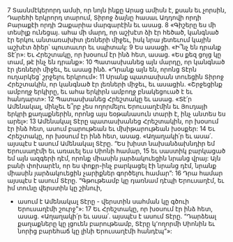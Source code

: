7 Տասնմէկերորդ ամսի, որ նոյն ինքը Արաց ամիսն է, քսան եւ չորսին, Դարեհի երկրորդ տարում, Տիրոջ ձայնը հասաւ Ադդովի որդի Բարաքէի որդի Զաքարիա մարգարէին եւ ասաց. 8 «Գիշերը ես մի տեսիլք ունեցայ. ահա մի մարդ, որ աշխէտ ձի էր հեծած, կանգնած էր երկու անտառախիտ լեռների միջեւ, իսկ նրա յետեւում կային աշխէտ ձիեր՝ պուտաւոր եւ սպիտակ: 9 Ես ասացի. «Ի՞նչ են դրանք Տէ՛ր»: Եւ Հրեշտակը, որ խօսում էր ինձ հետ, ասաց. «Ես քեզ ցոյց կը տամ, թէ ինչ են դրանք»: 10 Պատասխանեց այն մարդը, որ կանգնած էր լեռների միջեւ, եւ ասաց ինձ. «Դրանք այն են, որոնց Տէրն ուղարկեց՝ շրջելու երկրում»: 11 Սրանք պատասխան տուեցին Տիրոջ Հրեշտակին, որ կանգնած էր լեռների միջեւ, եւ ասացին. «Շրջեցինք ամբողջ երկիրը, եւ ահա երկիրն ամբողջ բնակեցուած է եւ հանդարտ»: 12 Պատասխանեց Հրեշտակը եւ ասաց. «Տէ՛ր Ամենակալ, մինչեւ ե՞րբ չես ողորմելու Երուսաղէմին եւ Յուդայի երկրի քաղաքներին, որոնց այս եօթանասուն տարի է, ինչ անտես ես արել»: 13 Ամենակալ Տէրը պատասխանեց Հրեշտակին, որ խօսում էր ինձ հետ, ասում բարութեան եւ մխիթարութեան խօսքեր: 14 Եւ Հրեշտակը, որ խօսում էր ինձ հետ, ասաց.
«Աղաղակի՛ր եւ ասա՛.
այսպէս է ասում Ամենակալ Տէրը.
“Ես խիստ նախանձախնդիր եմ Երուսաղէմի եւ առաւել եւս Սիոնի համար,
15 եւ սաստիկ բարկացած եմ այն ազգերի դէմ,
որոնք միասին յարձակուեցին նրանց վրայ:
Այն բանի փոխարէն, որ ես փոքր-ինչ բարկացել էի նրանց դէմ,
նրանք միասին յարձակուեցին չարիքներ գործելու համար”:
16 Դրա համար այսպէս է ասում Տէրը.
“Գթութեամբ կը դառնամ դէպի Երուսաղէմ,
եւ իմ տունը վերստին կը շինուի,
- ասում է Ամենակալ Տէրը -
վերստին սահման կը գծուի Երուսաղէմի շուրջ”»:
17 Եւ Հրեշտակը, որ խօսում էր ինձ հետ, ասաց.
«Աղաղակի՛ր եւ ասա՛.
այսպէս է ասում Տէրը. “Դարձեալ քաղաքները կը լցուեն բարութեամբ,
Տէրը կ՚ողորմի Սիոնին
եւ նորից բարեհաճ կը լինի Երուսաղէմի հանդէպ”»:
